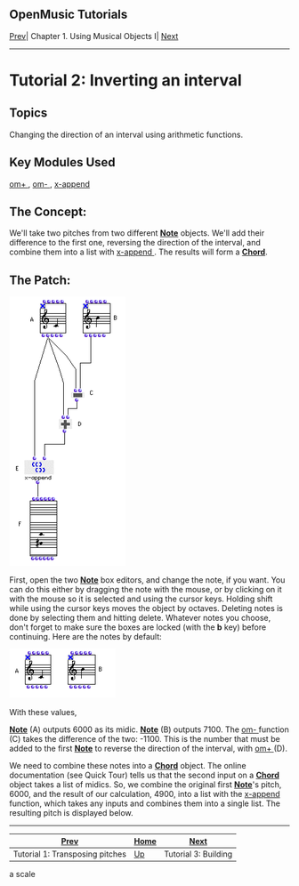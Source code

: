 OpenMusic Tutorials  
---  
[Prev](tut.gen.1)| Chapter 1. Using Musical Objects I|
[Next](tut.gen.3.sgm)  
  
* * *

# Tutorial 2: Inverting an interval

## Topics

Changing the direction of an interval using arithmetic functions.

## Key Modules Used

[ om+ ](omplus), [ om- ](omminus), [ x-append ](x-append)

## The Concept:

We'll take two pitches from two different [**Note**](note) objects. We'll
add their difference to the first one, reversing the direction of the
interval, and combine them into a list with [ x-append ](x-append). The
results will form a [**Chord**](chord).

## The Patch:

![](figures/tutorials/general/2a.png)

First, open the two [**Note**](note) box editors, and change the note, if
you want. You can do this either by dragging the note with the mouse, or by
clicking on it with the mouse so it is selected and using the cursor keys.
Holding shift while using the cursor keys moves the object by octaves.
Deleting notes is done by selecting them and hitting delete. Whatever notes
you choose, don't forget to make sure the boxes are locked (with the **b**
key) before continuing. Here are the notes by default:

![](figures/tutorials/general/2b.png)

With these values,

[ **Note**](note) (A) outputs 6000 as its midic. [**Note**](note)
(B) outputs 7100. The [ om- ](omminus) function (C) takes the difference
of the two: -1100. This is the number that must be added to the first
[**Note**](note) to reverse the direction of the interval, with
[ om+ ](omplus) (D).

We need to combine these notes into a [**Chord**](chord) object. The
online documentation (see Quick Tour) tells us that the second input on a
[**Chord**](chord) object takes a list of midics. So, we combine the
original first [**Note**](note)'s pitch, 6000, and the result of our
calculation, 4900, into a list with the [ x-append ](x-append) function,
which takes any inputs and combines them into a single list. The resulting
pitch is displayed below.

* * *

[Prev](tut.gen.1)| [Home](index)| [Next](tut.gen.3.sgm)  
---|---|---  
Tutorial 1: Transposing pitches| [Up](tut.gen.1-9)| Tutorial 3: Building
a scale

